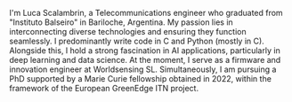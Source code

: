 I'm Luca Scalambrin, a Telecommunications engineer who graduated from "Instituto Balseiro" in Bariloche, Argentina. My passion lies in interconnecting diverse technologies and ensuring they function seamlessly.  I predominantly write code in C and Python (mostly in C). Alongside this, I hold a strong fascination in AI applications, particularly in deep learning and data science. At the moment, I serve as a firmware and innovation engineer at Worldsensing SL. Simultaneously, I am pursuing a PhD supported by a Marie Curie fellowship obtained in 2022, within the framework of the European GreenEdge ITN project.

